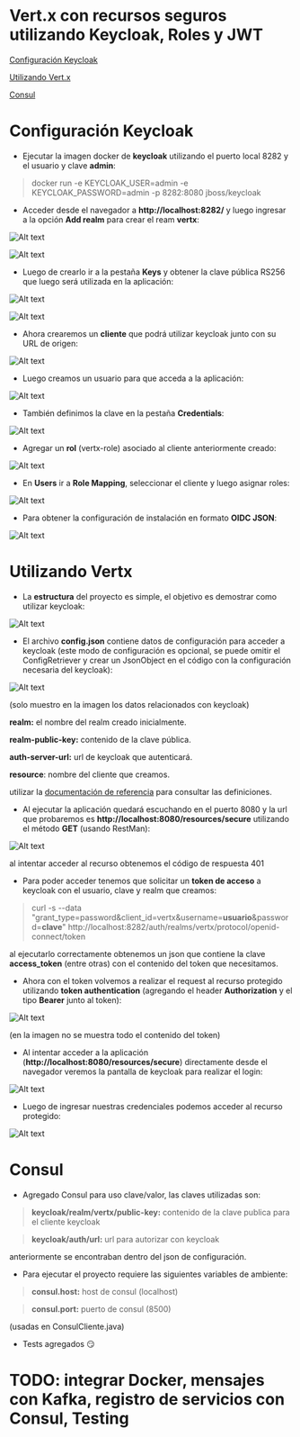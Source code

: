# Vert.x con recursos seguros utilizando Keycloak, Roles y JWT

[Configuración Keycloak](#configuración-keycloak)

[Utilizando Vert.x](#utilizando-vertx)

[Consul](#consul)

# Configuración Keycloak

- Ejecutar la imagen docker de **keycloak** utilizando el puerto local 8282 y el usuario y clave **admin**:

> docker run -e KEYCLOAK_USER=admin -e KEYCLOAK_PASSWORD=admin -p 8282:8080 jboss/keycloak

- Acceder desde el navegador a **http://localhost:8282/** y luego ingresar a la opción **Add realm** para crear el ream **vertx**: 
 
![Alt text](doc/img/keycloak/00.png?raw=true "Crear Realm - 1")

![Alt text](doc/img/keycloak/01.png?raw=true "Crear Realm - 2")

- Luego de crearlo ir a la pestaña **Keys** y obtener la clave pública RS256 que luego será utilizada en la aplicación:

![Alt text](doc/img/keycloak/02.png?raw=true "Pestaña Keys")

![Alt text](doc/img/keycloak/03.png?raw=true "Contenido Clave Pública")

- Ahora crearemos un **cliente** que podrá utilizar keycloak junto con su URL de origen:

![Alt text](doc/img/keycloak/04.png?raw=true "Agregar Cliente")

- Luego creamos un usuario para que acceda a la aplicación:

![Alt text](doc/img/keycloak/05.png?raw=true "Crear Usuario")

- También definimos la clave en la pestaña **Credentials**:

![Alt text](doc/img/keycloak/06.png?raw=true "Clave de Usuario")

- Agregar un **rol** (vertx-role) asociado al cliente anteriormente creado:

![Alt text](doc/img/keycloak/12.png?raw=true "rol del cliente")
 
- En **Users** ir a **Role Mapping**, seleccionar el cliente y luego asignar roles:

![Alt text](doc/img/keycloak/13.png?raw=true "role mapping")

- Para obtener la configuración de instalación en formato **OIDC JSON**:

![Alt text](doc/img/keycloak/14.png?raw=true "OIDC JSON")

# Utilizando Vertx

- La **estructura** del proyecto es simple, el objetivo es demostrar como utilizar keycloak:

![Alt text](doc/img/vertx/01.png?raw=true "estructura")

- El archivo **config.json** contiene datos de configuración para acceder a keycloak (este modo de configuración es opcional, se puede omitir el ConfigRetriever y crear un JsonObject en el código con la configuración necesaria del keycloak):

![Alt text](doc/img/vertx/02.png?raw=true "configuración keycloak")

(solo muestro en la imagen los datos relacionados con keycloak)

**realm:** el nombre del realm creado inicialmente.

**realm-public-key:** contenido de la clave pública.

**auth-server-url:** url de keycloak que autenticará.

**resource**: nombre del cliente que creamos.

utilizar la <a href="https://www.keycloak.org/docs/latest/securing_apps/index.html">documentación de referencia</a> para consultar las definiciones.

- Al ejecutar la aplicación quedará escuchando en el puerto 8080 y la url que probaremos es **http://localhost:8080/resources/secure** utilizando el método **GET** (usando RestMan):

![Alt text](doc/img/vertx/03.png?raw=true "401")

al intentar acceder al recurso obtenemos el código de respuesta 401

- Para poder acceder tenemos que solicitar un **token de acceso** a keycloak con el usuario, clave y realm que creamos:

> curl -s --data "grant_type=password&client_id=vertx&username=**usuario**&password=**clave**" http://localhost:8282/auth/realms/vertx/protocol/openid-connect/token

al ejecutarlo correctamente obtenemos un json que contiene la clave **access_token** (entre otras) con el contenido del token que necesitamos.

- Ahora con el token volvemos a realizar el request al recurso protegido utilizando **token authentication** (agregando el header **Authorization** y el tipo **Bearer** junto al token):


![Alt text](doc/img/vertx/04.png?raw=true "Request ok")

(en la imagen no se muestra todo el contenido del token)

- Al intentar acceder a la aplicación (**http://localhost:8080/resources/secure**) directamente desde el navegador veremos la pantalla de keycloak para realizar el login:

![Alt text](doc/img/vertx/05.png?raw=true "login keycloak")

- Luego de ingresar nuestras credenciales podemos acceder al recurso protegido:

![Alt text](doc/img/vertx/06.png?raw=true "acceso al recurso protegido")

# Consul

- Agregado Consul para uso clave/valor, las claves utilizadas son:

> **keycloak/realm/vertx/public-key:** contenido de la clave publica para el cliente keycloak

> **keycloak/auth/url:** url para autorizar con keycloak

anteriormente se encontraban dentro del json de configuración.

- Para ejecutar el proyecto requiere las siguientes variables de ambiente:

> **consul.host:** host de consul (localhost)

> **consul.port:** puerto de consul (8500)  

(usadas en ConsulCliente.java)

- Tests agregados :smirk:

# TODO: integrar Docker, mensajes con Kafka, registro de servicios con Consul, Testing 



 
 




